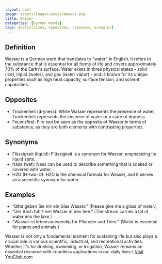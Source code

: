 ```yaml
---
layout: post
image: assets/images/posts/Wasser.png
title: Wasser
categories: [German Words]
tags: [definitions, opposites, synonyms, examples]
---
```


## Definition
Wasser is a German word that translates to "water" in English. It refers to the substance that is essential for all forms of life and covers approximately 70% of the Earth's surface. Water exists in three physical states - solid (ice), liquid (water), and gas (water vapor) - and is known for its unique properties such as high heat capacity, surface tension, and solvent capabilities.

## Opposites
- Trockenheit (dryness): While Wasser represents the presence of water, Trockenheit represents the absence of water or a state of dryness. 
- Feuer (fire): Fire can be seen as the opposite of Wasser in terms of substance, as they are both elements with contrasting properties.

## Synonyms
- Flüssigkeit (liquid): Flüssigkeit is a synonym for Wasser, emphasizing its liquid state.
- Nass (wet): Nass can be used to describe something that is soaked or covered with water.
- H2O (H-two-O): H2O is the chemical formula for Wasser, and it serves as a scientific synonym for water.

## Examples
- "Bitte geben Sie mir ein Glas Wasser." (Please give me a glass of water.)
- "Der Bach führt viel Wasser in den See." (The stream carries a lot of water into the lake.)
- "Wasser ist lebensnotwendig für Pflanzen und Tiere." (Water is essential for plants and animals.)

Wasser is not only a fundamental element for sustaining life but also plays a crucial role in various scientific, industrial, and recreational activities. Whether it's for drinking, swimming, or irrigation, Wasser remains an essential resource with countless applications in our daily lives.\ <a id="yg-widget-0" class="youglish-widget" data-query="Wasser" data-lang="german" data-components="8412" data-auto-start="0" data-bkg-color="theme_light" data-title="How%20to%20pronounce%20Wasser%20in%20German"  rel="nofollow" href="https://youglish.com">Visit YouGlish.com</a><script async src="https://youglish.com/public/emb/widget.js" charset="utf-8"></script>